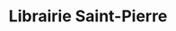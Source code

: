 ---
title: "Librairie Saint-Pierre"
url: /saint-pierre-les-nemours/librairie-saint-pierre/
shop: marchand de journaux
---
